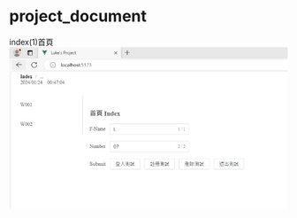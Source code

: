 # project_document
index(1)首頁<br>
![image](https://github.com/LifanC/project_document/blob/master/Index.jpg)<br>